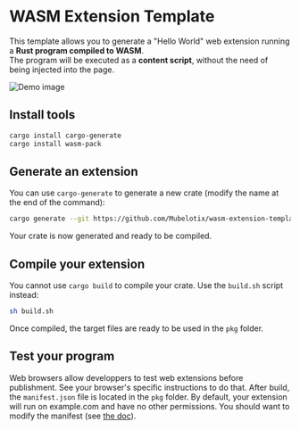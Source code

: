 # WASM Extension Template

This template allows you to generate a "Hello World" web extension running a **Rust program compiled to WASM**.  
The program will be executed as a **content script**, without the need of being injected into the page.

![Demo image](https://media.discordapp.net/attachments/546761853297229825/919179215390261258/unknown.png?width=1080&height=181)

## Install tools

```sh
cargo install cargo-generate
cargo install wasm-pack
```

## Generate an extension

You can use `cargo-generate` to generate a new crate (modify the name at the end of the command):

```sh
cargo generate --git https://github.com/Mubelotix/wasm-extension-template --name amazing-extension
```

Your crate is now generated and ready to be compiled.

## Compile your extension

You cannot use `cargo build` to compile your crate. Use the `build.sh` script instead:

```sh
sh build.sh
```

Once compiled, the target files are ready to be used in the `pkg` folder.

## Test your program

Web browsers allow developpers to test web extensions before publishment.
See your browser's specific instructions to do that.
After build, the `manifest.json` file is located in the `pkg` folder.
By default, your extension will run on example.com and have no other permissions.
You should want to modify the manifest (see [the doc](https://developer.mozilla.org/en-US/docs/Mozilla/Add-ons/WebExtensions/manifest.json)).
